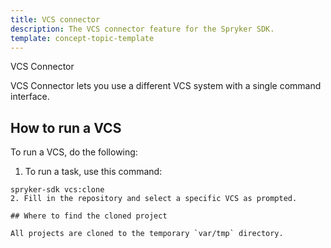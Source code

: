 ```yaml
---
title: VCS connector
description: The VCS connector feature for the Spryker SDK.
template: concept-topic-template
---
```

VCS Connector

VCS Connector lets you use a different VCS system with a single command interface.

## How to run a VCS

To run a VCS, do the following:

1. To run a task, use this command:
```shell
spryker-sdk vcs:clone
2. Fill in the repository and select a specific VCS as prompted.

## Where to find the cloned project

All projects are cloned to the temporary `var/tmp` directory.
